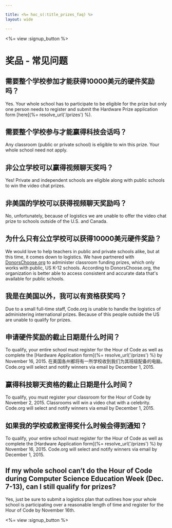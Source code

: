 ```yaml
---

title: <%= hoc_s(:title_prizes_faq) %>
layout: wide

---
```


<%= view :signup_button %>

# 奖品 - 常见问题

## 需要整个学校参加才能获得10000美元的硬件奖励吗？

Yes. Your whole school has to participate to be eligible for the prize but only one person needs to register and submit the Hardware Prize application form [here](%= resolve_url('/prizes') %).

## 需要整个学校参与才能赢得科技会话吗？

Any classroom (public or private school) is eligible to win this prize. Your whole school need not apply.

## 非公立学校可以赢得视频聊天奖吗？

Yes! Private and independent schools are eligible along with public schools to win the video chat prizes.

## 非美国的学校可以获得视频聊天奖励吗？

No, unfortunately, because of logistics we are unable to offer the video chat prize to schools outside of the U.S. and Canada.

## 为什么只有公立学校可以获得10000美元硬件奖励？

We would love to help teachers in public and private schools alike, but at this time, it comes down to logistics. We have partnered with [DonorsChoose.org](http://donorschoose.org) to administer classroom funding prizes, which only works with public, US K-12 schools. According to DonorsChoose.org, the organization is better able to access consistent and accurate data that's available for public schools.

## 我是在美国以外，我可以有资格获奖吗？

Due to a small full-time staff, Code.org is unable to handle the logistics of administering international prizes. Because of this people outside the US are unable to qualify for prizes.

## 申请硬件奖励的截止日期是什么时间？

To qualify, your entire school must register for the Hour of Code as well as complete the [Hardware Application form](%= resolve_url('/prizes') %) by November 16, 2015. 在美国各州都将有一所学校收到我们为其班级配备的电脑。 Code.org will select and notify winners via email by December 1, 2015.

## 赢得科技聊天资格的截止日期是什么时间？

To qualify, you must register your classroom for the Hour of Code by November 2, 2015. Classrooms will win a video chat with a celebrity. Code.org will select and notify winners via email by December 1, 2015.

## 如果我的学校或教室得奖什么时候会得到通知？

To qualify, your entire school must register for the Hour of Code as well as complete the [Hardware Application form](%= resolve_url('/prizes') %) by November 16, 2015. Code.org will select and notify winners via email by December 1, 2015.

## If my whole school can’t do the Hour of Code during Computer Science Education Week (Dec. 7-13), can I still qualify for prizes?

Yes, just be sure to submit a logistics plan that outlines how your whole school is participating over a reasonable length of time and register for the Hour of Code by November 16th.

<%= view :signup_button %>